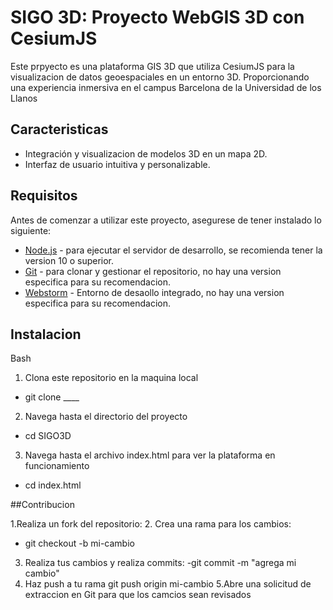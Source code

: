 # SIGO 3D: Proyecto WebGIS 3D con CesiumJS

Este prpyecto es una plataforma GIS 3D que utiliza CesiumJS para la visualizacion de datos geoespaciales en un entorno 3D. Proporcionando una experiencia inmersiva en el campus Barcelona de la Universidad de los Llanos

## Caracteristicas

- Integración y visualizacion de modelos 3D en un mapa 2D.
- Interfaz de usuario intuitiva y personalizable.

## Requisitos

Antes de comenzar a utilizar este proyecto, asegurese de tener instalado lo siguiente:
- [Node.js](https://nodejs.org/) - para ejecutar el servidor de desarrollo, se recomienda tener la version 10 o superior.
- [Git](https://git-scm.com/) - para clonar y gestionar el repositorio, no hay una version especifica para su recomendacion.
-  [Webstorm](https://www.jetbrains.com/webstorm/download/) - Entorno de desaollo integrado, no hay una version especifica para su recomendacion.

## Instalacion

Bash

1. Clona este repositorio en la maquina local
- git clone ____
2. Navega hasta el directorio del proyecto
- cd SIGO3D
3. Navega hasta el archivo index.html para ver la plataforma en funcionamiento
- cd index.html

##Contribucion

1.Realiza un fork del repositorio:
2. Crea una rama para los cambios:
- git checkout -b mi-cambio
3. Realiza tus cambios y realiza commits:
-git commit -m "agrega mi cambio"
4. Haz push a tu rama
 git push origin mi-cambio
5.Abre una solicitud de extraccion en Git para que los camcios sean revisados

  

